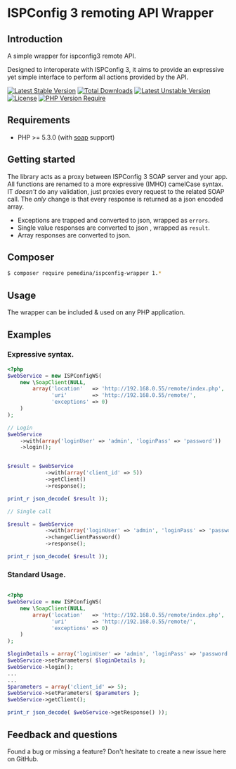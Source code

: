 # ISPConfig 3 remoting API Wrapper

## Introduction

A simple wrapper for ispconfig3 remote API.

Designed to interoperate with ISPConfig 3, it aims to provide an expressive yet simple interface to perform all actions provided by the API.

[![Latest Stable Version](http://poser.pugx.org/pemedina/ispconfig-wrapper/v?style=for-the-badge)](https://packagist.org/packages/pemedina/ispconfig-wrapper) [![Total Downloads](http://poser.pugx.org/pemedina/ispconfig-wrapper/downloads?style=for-the-badge)](https://packagist.org/packages/pemedina/ispconfig-wrapper) [![Latest Unstable Version](http://poser.pugx.org/pemedina/ispconfig-wrapper/v/unstable?style=for-the-badge)](https://packagist.org/packages/pemedina/ispconfig-wrapper) [![License](http://poser.pugx.org/pemedina/ispconfig-wrapper/license?style=for-the-badge)](https://packagist.org/packages/pemedina/ispconfig-wrapper?style=for-the-badge) [![PHP Version Require](http://poser.pugx.org/pemedina/ispconfig-wrapper/require/php?style=for-the-badge)](https://packagist.org/packages/pemedina/ispconfig-wrapper)

## Requirements

* PHP >= 5.3.0 (with [soap](http://se2.php.net/soap) support)

## Getting started

The library acts as a proxy between ISPConfig 3 SOAP server and your app. All functions are renamed to a more expressive (IMHO) camelCase syntax. IT *doesn't* do any validation, just proxies every request to the related SOAP call.
The *only* change is that every response is returned as a json encoded array.

 +  Exceptions are trapped and converted to json, wrapped as `errors`.
 +  Single value responses are converted to json , wrapped as `result`.
 + Array responses are converted to json.

## Composer

```bash
$ composer require pemedina/ispconfig-wrapper 1.*
```

## Usage

The wrapper can be included & used on any PHP application.

## Examples

### Expressive syntax.

``` php
<?php
$webService = new ISPConfigWS(
    new \SoapClient(NULL,
        array('location'   => 'http://192.168.0.55/remote/index.php',
              'uri'        => 'http://192.168.0.55/remote/',
              'exceptions' => 0)
    )
);

// Login
$webService
    ->with(array('loginUser' => 'admin', 'loginPass' => 'password'))
    ->login();


$result = $webService
            ->with(array('client_id' => 5))
            ->getClient()
            ->response();

print_r json_decode( $result ));

// Single call

$result = $webService
            ->with(array('loginUser' => 'admin', 'loginPass' => 'password', 'password' => 'newPass', 'client_id' => 5))
            ->changeClientPassword()
            ->response();

print_r json_decode( $result ));
```

### Standard Usage.

``` php

<?php
$webService = new ISPConfigWS(
    new \SoapClient(NULL,
        array('location'   => 'http://192.168.0.55/remote/index.php',
              'uri'        => 'http://192.168.0.55/remote/',
              'exceptions' => 0)
    )
);

$loginDetails = array('loginUser' => 'admin', 'loginPass' => 'password');
$webService->setParameters( $loginDetails );
$webService->login();
...
...
$parameters = array('client_id' => 5);
$webService->setParameters( $parameters );
$webService->getClient();

print_r json_decode( $webService->getResponse() ));
```

## Feedback and questions

Found a bug or missing a feature? Don't hesitate to create a new issue here on GitHub.




